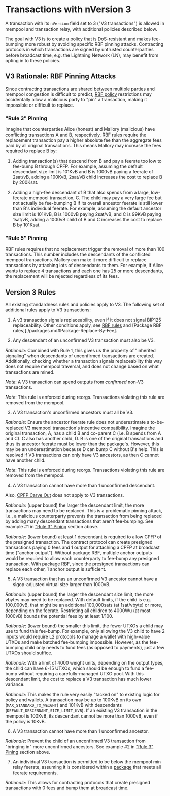 # Transactions with nVersion 3

A transaction with its `nVersion` field set to 3 ("V3 transactions") is allowed in mempool and
transaction relay, with additional policies described below.

The goal with V3 is to create a policy that is DoS-resistant and makes fee-bumping more robust by
avoiding specific RBF pinning attacks. Contracting protocols in which transactions are signed by
untrusted counterparties before broadcast time, e.g. the Lightning Network (LN), may benefit from
opting in to these policies.

## V3 Rationale: RBF Pinning Attacks

Since contracting transactions are shared between multiple parties and mempool congestion is
difficult to predict, [RBF policy](./mempool-replacements.md) restrictions may accidentally allow a
malicious party to "pin" a transaction, making it impossible or difficult to replace.

### "Rule 3" Pinning

Imagine that counterparties Alice (honest) and Mallory (malicious) have conflicting transactions A
and B, respectively.  RBF rules require the replacement transaction pay a higher absolute fee than
the aggregate fees paid by all original transactions. This means Mallory may increase the fees
required to replace B by:

1. Adding transaction(s) that descend from B and pay a feerate too low to fee-bump B through CPFP.
   For example, assuming the default descendant size limit is 101KvB and B is 1000vB paying a
feerate of 2sat/vB, adding a 100KvB, 2sat/vB child increases the cost to replace B by 200Ksat.

2. Adding a high-fee descendant of B that also spends from a large, low-feerate mempool transaction,
   C. The child may pay a very large fee but not actually be fee-bumping B if its overall ancestor
feerate is still lower than B's individual feerate. For example, assuming the default ancestor size
limit is 101KvB, B is 1000vB paying 2sat/vB, and C is 99KvB paying 1sat/vB, adding a 1000vB child of
B and C increases the cost to replace B by 101Ksat.

### "Rule 5" Pinning

RBF rules requires that no replacement trigger the removal of more than 100 transactions. This
number includes the descendants of the conflicted mempool transactions. Mallory can make it more
difficult to replace transactions by attaching lots of descendants to them. For example, if Alice
wants to replace 4 transactions and each one has 25 or more descendants, the replacement will be
rejected regardless of its fees.

## Version 3 Rules

All existing standardness rules and policies apply to V3. The following set of additional
rules apply to V3 transactions:

1. A v3 transaction signals replaceability, even if it does not signal BIP125 replaceability. Other
   conditions apply, see [RBF rules](./mempool-replacements.md) and [Package RBF
rules][./packages.md#Package-Replace-By-Fee].

2. Any descendant of an unconfirmed V3 transaction must also be V3.

*Rationale*: Combined with Rule 1, this gives us the property of "inherited signaling" when
descendants of unconfirmed transactions are created. Additionally, checking whether a transaction
signals replaceability this way does not require mempool traversal, and does not change based on
what transactions are mined.

*Note*: A V3 transaction can spend outputs from *confirmed* non-V3 transactions.

*Note*: This rule is enforced during reorgs. Transactions violating this rule are removed from the
mempool.

3. A V3 transaction's unconfirmed ancestors must all be V3.

*Rationale*: Ensure the ancestor feerate rule does not underestimate a to-be-replaced V3 mempool
transaction's incentive compatibility. Imagine the original transaction, A, has a child B and
co-parent C (i.e. B spends from A and C). C also has another child, D. B is one of the original
transactions and thus its ancestor feerate must be lower than the package's. However, this may be an
underestimation because D can bump C without B's help. This is resolved if V3 transactions can only
have V3 ancestors, as then C cannot have another child.

*Note*: This rule is enforced during reorgs. Transactions violating this rule are removed from the
mempool.

4. A V3 transaction cannot have more than 1 unconfirmed descendant.

Also, [CPFP Carve Out](./mempool-limits.md#CPFP-Carve-Out) does not apply to V3 transactions.

*Rationale*: (upper bound) the larger the descendant limit, the more transactions may need to be
replaced. This is a problematic pinning attack, i.e., a malicious counterparty prevents the
transaction from being replaced by adding many descendant transactions that aren't fee-bumping.
See example #1 in ["Rule 3" Pining](#Rule-3-Pinning) section above.

*Rationale*: (lower bound) at least 1 descendant is required to allow CPFP of the presigned
transaction. The contract protocol can create presigned transactions paying 0 fees and 1 output for
attaching a CPFP at broadcast time ("anchor output"). Without package RBF, multiple anchor outputs
would be required to allow each counterparty to fee-bump any presigned transaction. With package
RBF, since the presigned transactions can replace each other, 1 anchor output is sufficient.

5. A V3 transaction that has an unconfirmed V3 ancestor cannot have a sigop-adjusted virtual size
   larger than 1000vB.

*Rationale*: (upper bound) the larger the descendant size limit, the more vbytes may need to be
replaced. With default limits, if the child is e.g. 100,000vB, that might be an additional
100,000sats (at 1sat/vbyte) or more, depending on the feerate. Restricting all children to 4000Wu
(at most 1000vB) bounds the potential fees by at least 1/100.

*Rationale*: (lower bound) the smaller this limit, the fewer UTXOs a child may use to fund this
fee-bump. For example, only allowing the V3 child to have 2 inputs would require L2 protocols to
manage a wallet with high-value UTXOs and make batched fee-bumping impossible. However, as the
fee-bumping child only needs to fund fees (as opposed to payments), just a few UTXOs should suffice.

*Rationale*: With a limit of 4000 weight units, depending on the output types, the child can have
6-15 UTXOs, which should be enough to fund a fee-bump without requiring a carefully-managed UTXO
pool. With this descendant limit, the cost to replace a V3 transaction has much lower variance.

*Rationale*: This makes the rule very easily "tacked on" to existing logic for policy and wallets.
A transaction may be up to 100KvB on its own (`MAX_STANDARD_TX_WEIGHT`) and 101KvB with descendants
(`DEFAULT_DESCENDANT_SIZE_LIMIT_KVB`). If an existing V3 transaction in the mempool is 100KvB, its
descendant cannot be more than 1000vB, even if the policy is 10KvB.

6. A V3 transaction cannot have more than 1 unconfirmed ancestor.

*Rationale*: Prevent the child of an unconfirmed V3 transaction from "bringing in" more unconfirmed
ancestors. See example #2 in ["Rule 3" Pining](#Rule-3-Pinning) section above.

7. An individual V3 transaction is permitted to be below the mempool min relay feerate, assuming it
   is considered within a [package](./packages.md#Package-Feerate) that meets all feerate requirements.

*Rationale*: This allows for contracting protocols that create presigned transactions
with 0 fees and bump them at broadcast time.
